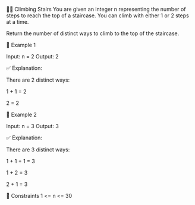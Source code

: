 🧗‍♂️ Climbing Stairs
You are given an integer n representing the number of steps to reach the top of a staircase.
You can climb with either 1 or 2 steps at a time.

Return the number of distinct ways to climb to the top of the staircase.

📘 Example 1

Input: n = 2
Output: 2

✅ Explanation:

There are 2 distinct ways:

1 + 1 = 2

2 = 2

📘 Example 2

Input: n = 3
Output: 3

✅ Explanation:

There are 3 distinct ways:

1 + 1 + 1 = 3

1 + 2 = 3

2 + 1 = 3

🧾 Constraints
1 <= n <= 30

